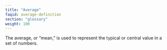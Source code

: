 ```yaml
---
title: "Average"
faqid: average-definition
section: "glossary" 
weight: 100
---
```

The average, or “mean,” is used to represent the typical or central value in a set of numbers.